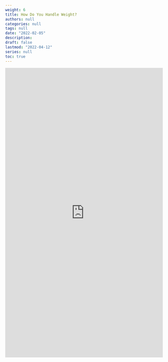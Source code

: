```yaml
---
weight: 6
title: How Do You Handle Weight?
authors: null
categories: null
tags: null
date: "2022-02-05"
description: 
draft: false
lastmod: "2022-04-12"
series: null
toc: true
---
```


<!--more-->

<iframe src="https://www.linkedin.com/embed/feed/update/urn:li:ugcPost:6919234019817611265" height="924" width="504" frameborder="0" allowfullscreen="" title="Embedded post"></iframe>